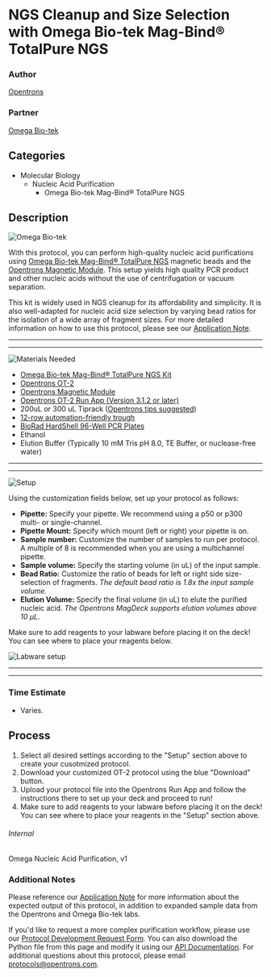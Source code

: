 # NGS Cleanup and Size Selection with Omega Bio-tek Mag-Bind® TotalPure NGS

### Author
[Opentrons](http://opentrons.com/)

### Partner
[Omega Bio-tek](http://omegabiotek.com/store/)

## Categories
* Molecular Biology
    * Nucleic Acid Purification
        * Omega Bio-tek Mag-Bind® TotalPure NGS

## Description
![Omega Bio-tek](https://s3.amazonaws.com/opentrons-protocol-library-website/custom-README-images/001-General+Headings/Omega+Logo.png)

With this protocol, you can perform high-quality nucleic acid purifications using [Omega Bio-tek Mag-Bind® TotalPure NGS](https://shop.opentrons.com/products/mag-bind-total-pure-ngs?_ga=2.87650270.758603424.1545063195-403439593.1535387376&_gac=1.3933956.1543039580.EAIaIQobChMI0bPCrK7s3gIVhx6BCh0oPA25EAEYASAAEgJxEfD_BwE) magnetic beads and the [Opentrons Magnetic Module](https://shop.opentrons.com/products/magdeck?_ga=2.120183432.1039841802.1542049668-403439593.1535387376). This setup yields high quality PCR product and other nucleic acids without the use of centrifugation or vacuum separation.

This kit is widely used in NGS cleanup for its affordability and simplicity. It is also well-adapted for nucleic acid size selection by varying bead ratios for  the  isolation  of  a  wide  array  of  fragment  sizes. For more detailed information on how to use this protocol, please see our [Application Note](https://s3.amazonaws.com/opentrons-protocol-library-website/Technical+Notes/Omega_Application_Note.pdf).

---

---

![Materials Needed](https://s3.amazonaws.com/opentrons-protocol-library-website/custom-README-images/001-General+Headings/materials.png)

   * [Omega Bio-tek Mag-Bind® TotalPure NGS Kit](https://shop.opentrons.com/products/mag-bind-total-pure-ngs?_ga=2.87650270.758603424.1545063195-403439593.1535387376&_gac=1.3933956.1543039580.EAIaIQobChMI0bPCrK7s3gIVhx6BCh0oPA25EAEYASAAEgJxEfD_BwE)
   * [Opentrons OT-2](http://opentrons.com/ot-2)
   * [Opentrons Magnetic Module](https://shop.opentrons.com/products/magdeck?_ga=2.171718441.823190023.1542396855-403439593.1535387376)
   * [Opentrons OT-2 Run App (Version 3.1.2 or later)](http://opentrons.com/ot-app)
   * 200uL or 300 uL Tiprack ([Opentrons tips suggested](https://shop.opentrons.com/collections/opentrons-tips/products/opentrons-300ul-tips-racks-9-600-tips))
   * [12-row automation-friendly trough](https://www.usascientific.com/12-channel-automation-reservoir.aspx)
   * [BioRad HardShell 96-Well PCR Plates](http://www.bio-rad.com/en-us/sku/hsp9601-hard-shell-96-well-pcr-plates-low-profile-thin-wall-skirted-white-clear?ID=hsp9601)
   * Ethanol 
   * Elution Buffer (Typically  10 mM Tris pH 8.0, TE Buffer, or nuclease-free water)

---

---


![Setup](https://s3.amazonaws.com/opentrons-protocol-library-website/custom-README-images/001-General+Headings/Setup.png)

Using the customization fields below, set up your protocol as follows:

   * **Pipette:** Specify your pipette. We recommend using a p50 or p300 multi- or single-channel.
   * **Pipette Mount:** Specify which mount (left or right) your pipette is on.
   * **Sample number:** Customize the number of samples to run per protocol. A multiple of 8 is recommended when you are using a multichannel pipette.
   * **Sample volume:** Specify the starting volume (in uL) of the input sample.
   * **Bead Ratio:** Customize the ratio of beads for left or right side size-selection of fragments. *The default bead ratio is 1.8x the input sample volume.*
   * **Elution Volume:** Specify the final volume (in uL) to elute the purified nucleic acid. *The Opentrons MagDeck supports elution volumes above 10 µL.*
   
Make sure to add reagents to your labware before placing it on the deck! You can see where to place your reagents below.

![Labware setup](https://s3.amazonaws.com/opentrons-protocol-library-website/custom-README-images/Nucleic+Acid+Purification/Nucleic+Acid+Purification+with+Magnetic+Beads+-+Reagent+Start+Position.png)

---

---

### Time Estimate
* Varies.

## Process
1. Select all desired settings according to the "Setup" section above to create your cusotmized protocol.
2. Download your customized OT-2 protocol using the blue "Download" button.
3. Upload your protocol file into the Opentrons Run App and follow the instructions there to set up your deck and proceed to run!
4. Make sure to add reagents to your labware before placing it on the deck! You can see where to place your reagents in the "Setup" section above.

###### Internal
Omega Nucleic Acid Purification, v1

### Additional Notes
Please reference our [Application Note](https://s3.amazonaws.com/opentrons-protocol-library-website/Technical+Notes/Omega_Application_Note.pdf) for more information about the expected output of this protocol, in addition to expanded sample data from the Opentrons and Omega Bio-tek labs. 

If you'd like to request a more complex purification workflow, please use our [Protocol Development Request Form](https://opentrons-protocol-dev.paperform.co/). You can also download the Python file from this page and modify it using our [API Documentation](https://docs.opentrons.com/). For additional questions about this protocol, please email protocols@opentrons.com.
